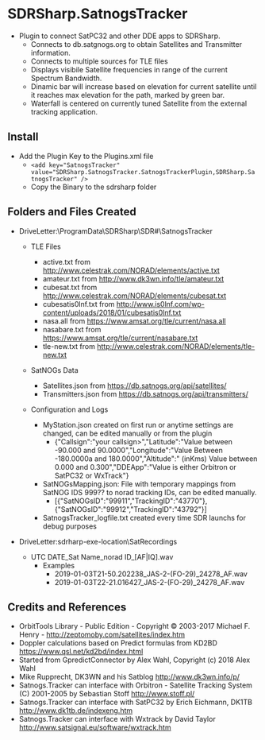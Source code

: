 # SDRSharp.SatnogsTracker
* Plugin to connect SatPC32 and other DDE apps to SDRSharp.
	* Connects to db.satgnogs.org to obtain Satellites and Transmitter information.
	* Connects to multiple sources for TLE files
	* Displays visibile Satellite frequencies in range of the current Spectrum Bandwidth.
	* Dinamic bar will increase based on elevation for current satellite until it reaches max elevation for the path, marked by green bar.
	* Waterfall is centered on currently tuned Satellite from the external tracking application. 


## Install ##
* Add the Plugin Key to the Plugins.xml file
	* ```<add key="SatnogsTracker" value="SDRSharp.SatnogsTracker.SatnogsTrackerPlugin,SDRSharp.SatnogsTracker" />``` 
	* Copy the Binary to the sdrsharp folder

## Folders and Files Created ##
* DriveLetter:\ProgramData\SDRSharp\SDR#\SatnogsTracker
	* TLE Files
		* active.txt		from http://www.celestrak.com/NORAD/elements/active.txt
		* amateur.txt		from http://www.dk3wn.info/tle/amateur.txt
		* cubesat.txt		from http://www.celestrak.com/NORAD/elements/cubesat.txt
		* cubesatis0lnf.txt	from http://www.is0lnf.com/wp-content/uploads/2018/01/cubesatis0lnf.txt
		* nasa.all			from https://www.amsat.org/tle/current/nasa.all		
		* nasabare.txt		from https://www.amsat.org/tle/current/nasabare.txt
		* tle-new.txt		from http://www.celestrak.com/NORAD/elements/tle-new.txt

	* SatNOGs Data
		* Satellites.json	from https://db.satnogs.org/api/satellites/
		* Transmitters.json	from https://db.satnogs.org/api/transmitters/

	* Configuration and Logs
		* MyStation.json created on first run or anytime settings are changed, can be edited manually or from the plugin
			* {"Callsign":"your callsign>","Latitude":"Value between -90.000 and 90.0000","Longitude":"Value Between -180.0000a and 180.0000","Altitude":" (inKms) Value between 0.000 and 0.300","DDEApp":"Value is either Orbitron or SatPC32 or WxTrack"}
		* SatNOGsMapping.json: File with temporary mappings from SatNOG IDS 999?? to norad tracking IDs, can be edited manually.
			* [{"SatNOGsID":"99911","TrackingID":"43770"},{"SatNOGsID":"99912","TrackingID":"43792"}]
		* SatnogsTracker_logfile.txt created every time SDR launchs for debug purposes

* DriveLetter:sdrharp-exe-location\SatRecordings
	* UTC DATE_Sat Name_norad ID_[AF|IQ].wav
		* Examples
			* 2019-01-03T21-50.202238_JAS-2-(FO-29)_24278_AF.wav
			* 2019-01-03T22-21.016427_JAS-2-(FO-29)_24278_AF.wav

## Credits and References
* OrbitTools Library - Public Edition - Copyright © 2003-2017 Michael F. Henry - http://zeptomoby.com/satellites/index.htm
* Doppler calculations based on Predict formulas from KD2BD https://www.qsl.net/kd2bd/index.html
* Started from GpredictConnector by Alex Wahl, Copyright (c) 2018 Alex Wahl
* Mike Rupprecht, DK3WN and his Satblog http://www.dk3wn.info/p/
* Satnogs.Tracker can interface with Orbitron - Satellite Tracking System (C) 2001-2005 by Sebastian Stoff  http://www.stoff.pl/
* Satnogs.Tracker can interface with SatPC32 by Erich Eichmann, DK1TB http://www.dk1tb.de/indexeng.htm
* Satnogs.Tracker can interface with Wxtrack by David Taylor http://www.satsignal.eu/software/wxtrack.htm
 
